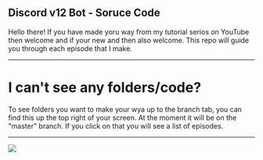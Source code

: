 ## Discord v12 Bot - Soruce Code

Hello there! If you have made yoru way from my tutorial serios on YouTube then welcome and if your new and then also welcome. This repo will guide you through each episode that I make. 

----

# I can't see any folders/code?

To see folders you want to make your wya up to the branch tab, you can find this up the top right of your screen. At the moment it will be on the "master" branch. If you click on that you will see a list of episodes.

-----

<img src = "https://user-images.githubusercontent.com/59381835/83589430-8bae5180-a508-11ea-975a-ae4fee409fde.png">
